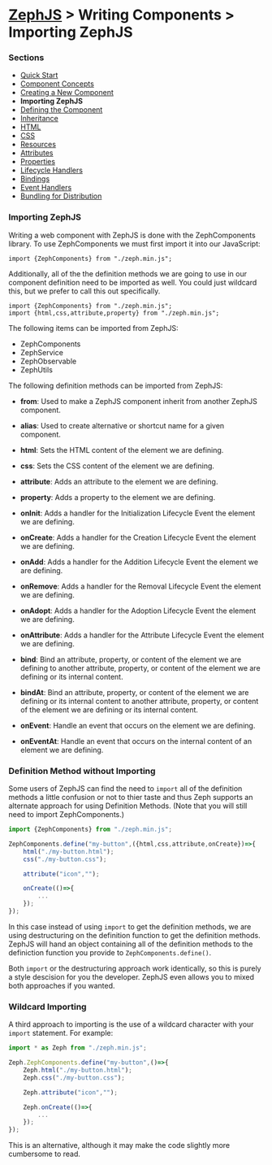# [ZephJS](../README.md) > Writing Components > Importing ZephJS

### Sections

- [Quick Start](./ComponentQuickStart.md)
- [Component Concepts](./ComponentConcepts.md)
- [Creating a New Component](./docs/ComponentCreation.md)
- **Importing ZephJS**
- [Defining the Component](./ComponentDefinition.md)
- [Inheritance](./ComponentInheritance.md)
- [HTML](./ComponentMarkup.md)
- [CSS](./ComponentStyling.md)
- [Resources](./ComponentAssets.md)
- [Attributes](./ComponentAttributes.md)
- [Properties](./ComponentProperties.md)
- [Lifecycle Handlers](./ComponentLifecycleHandlers.md)
- [Bindings](./ComponentBindings.md)
- [Event Handlers](./ComponentEvents.md)
- [Bundling for Distribution](./docs/ComponentBundling.md)

### Importing ZephJS

Writing a web component with ZephJS is done with the ZephComponents library.  To use ZephComponents we must first import it into our JavaScript:

```
import {ZephComponents} from "./zeph.min.js";
```

Additionally, all of the the definition methods we are going to use in our component definition need to be imported as well.  You could just wildcard this, but we prefer to call this out specifically.

```
import {ZephComponents} from "./zeph.min.js";
import {html,css,attribute,property} from "./zeph.min.js";
```

The following items can be imported from ZephJS:

 - ZephComponents
 - ZephService
 - ZephObservable
 - ZephUtils

The following definition methods can be imported from ZephJS:

 - **from**: Used to make a ZephJS component inherit from another ZephJS component.

 - **alias**: Used to create alternative or shortcut name for a given component.

 - **html**: Sets the HTML content of the element we are defining.

 - **css**: Sets the CSS content of the element we are defining.

 - **attribute**: Adds an attribute to the element we are defining.

 - **property**: Adds a property to the element we are defining.

 - **onInit**: Adds a handler for the Initialization Lifecycle Event the element we are defining.

 - **onCreate**: Adds a handler for the Creation Lifecycle Event the element we are defining.

 - **onAdd**: Adds a handler for the Addition Lifecycle Event the element we are defining.

 - **onRemove**: Adds a handler for the Removal Lifecycle Event the element we are defining.

 - **onAdopt**: Adds a handler for the Adoption Lifecycle Event the element we are defining.

 - **onAttribute**: Adds a handler for the Attribute Lifecycle Event the element we are defining.

 - **bind**: Bind an attribute, property, or content of the element we are defining to another attribute, property, or content of the element we are defining or its internal content.

 - **bindAt**: Bind an attribute, property, or content of the element we are defining or its internal content to another attribute, property, or content of the element we are defining or its internal content.

 - **onEvent**: Handle an event that occurs on the element we are defining.

 - **onEventAt**: Handle an event that occurs on the internal content of an element we are defining.

### Definition Method without Importing

Some users of ZephJS can find the need to `import` all of the definition methods a little confusion or not to thier taste and thus Zeph supports an alternate approach for using Definition Methods. (Note that you will still need to import ZephComponents.)

```javascript
import {ZephComponents} from "./zeph.min.js";

ZephComponents.define("my-button",({html,css,attribute,onCreate})=>{
	html("./my-button.html");
	css("./my-button.css");

	attribute("icon","");

	onCreate(()=>{
		...
	});
});
```

In this case instead of using `import` to get the definition methods, we are using destructuring on the definition function to get the definition methods. ZephJS will hand an object containing all of the definition methods to the definiction function you provide to `ZephComponents.define()`.

Both `import` or the destructuring approach work identically, so this is purely a style descision for you the developer. ZephJS even allows you to mixed both approaches if you wanted.

### Wildcard Importing

A third approach to importing is the use of a wildcard character with your `import` statement.  For example:

```javascript
import * as Zeph from "./zeph.min.js";

Zeph.ZephComponents.define("my-button",()=>{
	Zeph.html("./my-button.html");
	Zeph.css("./my-button.css");

	Zeph.attribute("icon","");

	Zeph.onCreate(()=>{
		...
	});
});
```

This is an alternative, although it may make the code slightly more cumbersome to read.
